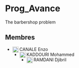 # Prog_Avance
The barbershop problem



## Membres

- CANALE Enzo <img align="left" src="https://avatars.githubusercontent.com/u/92590811" alt="profile" width="20" height="20"/>
- KADDOURI Mohammed <img align="left" src="https://avatars.githubusercontent.com/u/98416541" alt="profile" width="20" height="20"/>
- RAMDANI Djibril <img align="left" src="https://avatars.githubusercontent.com/u/92161799" alt="profile" width="20" height="20"/>
